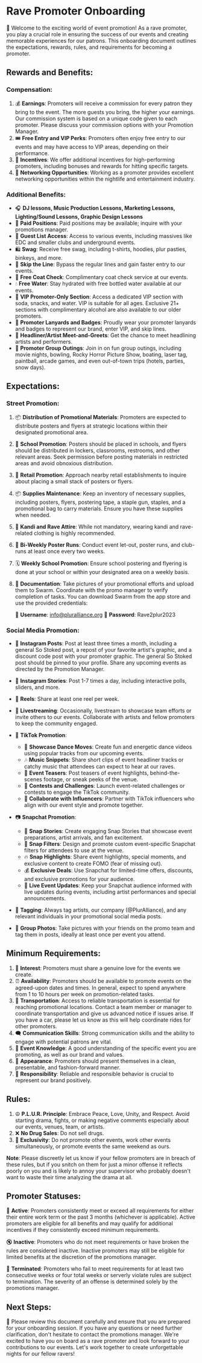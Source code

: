# Rave Promoter Onboarding

🎉 Welcome to the exciting world of event promotion! As a rave promoter, you play a crucial role in ensuring the success of our events and creating memorable experiences for our patrons. This onboarding document outlines the expectations, rewards, rules, and requirements for becoming a promoter.

## Rewards and Benefits:

### Compensation:
1. 💰 **Earnings**: Promoters will receive a commission for every patron they bring to the event. The more guests you bring, the higher your earnings. Our commission system is based on a unique code given to each promoter. Please discuss your commission options with your Promotion Manager.
2. 🎟️ **Free Entry and VIP Perks**: Promoters often enjoy free entry to our events and may have access to VIP areas, depending on their performance.
3. 🎯 **Incentives**: We offer additional incentives for high-performing promoters, including bonuses and rewards for hitting specific targets.
4. 🤝 **Networking Opportunities**: Working as a promoter provides excellent networking opportunities within the nightlife and entertainment industry.

### Additional Benefits:
- 🎧 **DJ lessons, Music Production Lessons, Marketing Lessons, Lighting/Sound Lessons, Graphic Design Lessons**
- 🎤 **Paid Positions**: Paid positions may be available; inquire with your promotions manager.
- 🥳 **Guest List Access**: Access to various events, including massives like EDC and smaller clubs and underground events.
- 🛍️ **Swag**: Receive free swag, including t-shirts, hoodies, plur pasties, binkeys, and more.
- 🚀 **Skip the Line**: Bypass the regular lines and gain faster entry to our events.
- 🧥 **Free Coat Check**: Complimentary coat check service at our events.
- 💧 **Free Water**: Stay hydrated with free bottled water available at our events.
- 🎫 **VIP Promoter-Only Section**: Access a dedicated VIP section with soda, snacks, and water. VIP is suitable for all ages. Exclusive 21+ sections with complimentary alcohol are also available to our older promoters.
- 📌 **Promoter Lanyards and Badges**: Proudly wear your promoter lanyards and badges to represent our brand, enter VIP, and skip lines.
- 🌟 **Headliner/Artist Meet-and-Greets**: Get the chance to meet headlining artists and performers.
- 🎉 **Promoter Group Outings**: Join in on fun group outings, including movie nights, bowling, Rocky Horror Picture Show, boating, laser tag, paintball, arcade games, and even out-of-town trips (hotels, parties, snow days).

## Expectations:

### Street Promotion:
1. 📦 **Distribution of Promotional Materials**: Promoters are expected to distribute posters and flyers at strategic locations within their designated promotional area.
2. 🏫 **School Promotion**: Posters should be placed in schools, and flyers should be distributed in lockers, classrooms, restrooms, and other relevant areas. Seek permission before posting materials in restricted areas and avoid obnoxious distribution.
3. 🏪 **Retail Promotion**: Approach nearby retail establishments to inquire about placing a small stack of posters or flyers.
4. 📦 **Supplies Maintenance**: Keep an inventory of necessary supplies, including posters, flyers, postering tape, a staple gun, staples, and a promotional bag to carry materials. Ensure you have these supplies when needed.
5. 🕺 **Kandi and Rave Attire**: While not mandatory, wearing kandi and rave-related clothing is highly recommended.
6. 🔄 **Bi-Weekly Poster Runs**: Conduct event let-out, poster runs, and club-runs at least once every two weeks.
7. 🗓️ **Weekly School Promotion**: Ensure school postering and flyering is done at your school or within your designated area on a weekly basis.
8. 📸 **Documentation**: Take pictures of your promotional efforts and upload them to Swarm. Coordinate with the promo manager to verify completion of tasks. You can download Swarm from the app store and use the provided credentials:
  
   📱 **Username**: info@pluralliance.org
   🔐 **Password**: Rave2plur2023

### Social Media Promotion:
- 📸 **Instagram Posts**: Post at least three times a month, including a general So Stoked post, a repost of your favorite artist's graphic, and a discount code post with your promoter graphic. The general So Stoked post should be pinned to your profile. Share any upcoming events as directed by the Promotion Manager.
- 📸 **Instagram Stories**: Post 1-7 times a day, including interactive polls, sliders, and more.
- 🎥 **Reels**: Share at least one reel per week.
- 🎥 **Livestreaming**: Occasionally, livestream to showcase team efforts or invite others to our events. Collaborate with artists and fellow promoters to keep the community engaged.
- 🎵 **TikTok Promotion**:
  - 🕺 **Showcase Dance Moves**: Create fun and energetic dance videos using popular tracks from our upcoming events.
  - 🎶 **Music Snippets**: Share short clips of event headliner tracks or catchy music that attendees can expect to hear at our raves.
  - 🚀 **Event Teasers**: Post teasers of event highlights, behind-the-scenes footage, or sneak peeks of the venue.
  - 🎁 **Contests and Challenges**: Launch event-related challenges or contests to engage the TikTok community.
  - 🌟 **Collaborate with Influencers**: Partner with TikTok influencers who align with our event style and promote together.
- 📷 **Snapchat Promotion**:
  - 📸 **Snap Stories**: Create engaging Snap Stories that showcase event preparations, artist arrivals, and fan excitement.
  - 👻 **Snap Filters**: Design and promote custom event-specific Snapchat filters for attendees to use at the venue.
  - 🔥 **Snap Highlights**: Share event highlights, special moments, and exclusive content to create FOMO (fear of missing out).
  - 💰 **Exclusive Deals**: Use Snapchat for limited-time offers, discounts, and exclusive promotions for your audience.
  - 🎤 **Live Event Updates**: Keep your Snapchat audience informed with live updates during events, including artist performances and special announcements.
  
- 📸 **Tagging**: Always tag artists, our company (@PlurAlliance), and any relevant individuals in your promotional social media posts.
- 📸 **Group Photos**: Take pictures with your friends on the promo team and tag them in posts, ideally at least once per event you attend.

## Minimum Requirements:
1. 💖 **Interest**: Promoters must share a genuine love for the events we create.
2. ⏰ **Availability**: Promoters should be available to promote events on the agreed-upon dates and times. In general, expect to spend anywhere from 1 to 10 hours per week on promotion-related tasks.
3. 🚗 **Transportation**: Access to reliable transportation is essential for reaching promotional locations. Contact a team member or manager to coordinate transportation and give us advanced notice if issues arise. If you have a car, please let us know as this will help coordinate rides for other promoters.
4. 🗨️ **Communication Skills**: Strong communication skills and the ability to engage with potential patrons are vital.
5. 🎊 **Event Knowledge**: A good understanding of the specific event you are promoting, as well as our brand and values.
6. 👗 **Appearance**: Promoters should present themselves in a clean, presentable, and fashion-forward manner.
7. 🙌 **Responsibility**: Reliable and responsible behavior is crucial to represent our brand positively.

## Rules:

1. ☮️ **P.L.U.R. Principle**: Embrace Peace, Love, Unity, and Respect. Avoid starting drama, fights, or making negative comments especially about our events, venues, team, or artists.
2. ❌ **No Drug Sales**: Do not sell drugs.
3. 🚫 **Exclusivity**: Do not promote other events, work other events simultaneously, or promote events the same weekend as ours.

**Note**: Please discreetly let us know if your fellow promoters are in breach of these rules, but if you snitch on them for just a minor offense it reflects poorly on you and is likely to annoy your supervisor who probably doesn't want to waste their time analyzing the drama at all.


## Promoter Statuses:

👥 **Active**: Promoters consistently meet or exceed all requirements for either their entire work term or the past 3 months (whichever is applicable). Active promoters are eligible for all benefits and may qualify for additional incentives if they consistently exceed minimum requirements.

🔇 **Inactive**: Promoters who do not meet requirements or have broken the rules are considered inactive. Inactive promoters may still be eligible for limited benefits at the discretion of the promotions manager.

🚫 **Terminated**: Promoters who fail to meet requirements for at least two consecutive weeks or four total weeks or serverly violate rules are subject to termination. The severity of an offense is determined solely by the promotions manager.

## Next Steps:

👣 Please review this document carefully and ensure that you are prepared for your onboarding session. If you have any questions or need further clarification, don't hesitate to contact the promotions manager. We're excited to have you on board as a rave promoter and look forward to your contributions to our events. Let's work together to create unforgettable nights for our fellow ravers!
